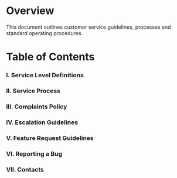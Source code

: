 # Overview
This document outlines customer service guidelines, processes and standard operating procedures.    
# Table of Contents
### I. Service Level Definitions
### II. Service Process
### III. Complaints Policy
### IV. Escalation Guidelines
### V. Feature Request Guidelines
### VI. Reporting a Bug
### VII. Contacts
